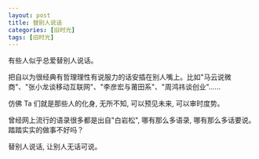 ```yaml
---
layout: post
title: 替别人说话
categories: [旧时光]
tags: [旧时光]
---
```

有些人似乎总爱替别人说话。

把自以为很经典有哲理理性有说服力的话安插在别人嘴上。比如"马云说微商"、"张小龙谈移动互联网"、"李彦宏与莆田系"、"周鸿祎谈创业"......

仿佛 Ta 们就是那些人的化身, 无所不知, 可以预见未来, 可以审时度势。

曾经网上流行的语录很多都是出自"白岩松", 哪有那么多语录, 哪有那么多话要说。踏踏实实的做事不好吗？

替别人说话, 让别人无话可说。


